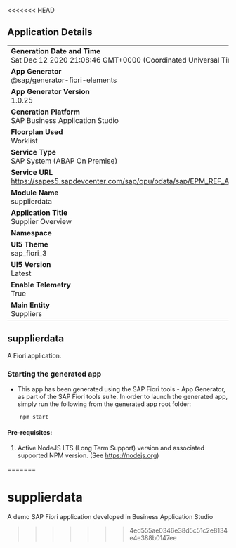 <<<<<<< HEAD
## Application Details
|               |
| ------------- |
|**Generation Date and Time**<br>Sat Dec 12 2020 21:08:46 GMT+0000 (Coordinated Universal Time)|
|**App Generator**<br>@sap/generator-fiori-elements|
|**App Generator Version**<br>1.0.25|
|**Generation Platform**<br>SAP Business Application Studio|
|**Floorplan Used**<br>Worklist|
|**Service Type**<br>SAP System (ABAP On Premise)|
|**Service URL**<br>https://sapes5.sapdevcenter.com/sap/opu/odata/sap/EPM_REF_APPS_SHOP_SRV/
|**Module Name**<br>supplierdata|
|**Application Title**<br>Supplier Overview|
|**Namespace**<br>|
|**UI5 Theme**<br>sap_fiori_3|
|**UI5 Version**<br>Latest|
|**Enable Telemetry**<br>True|
|**Main Entity**<br>Suppliers|

## supplierdata

A Fiori application.

### Starting the generated app

-   This app has been generated using the SAP Fiori tools - App Generator, as part of the SAP Fiori tools suite.  In order to launch the generated app, simply run the following from the generated app root folder:

```
    npm start
```


#### Pre-requisites:

1. Active NodeJS LTS (Long Term Support) version and associated supported NPM version.  (See https://nodejs.org)


=======
# supplierdata
A demo SAP Fiori application developed in Business Application Studio
>>>>>>> 4ed555ae0346e38d5c51c2e8134e4e388b0147ee
